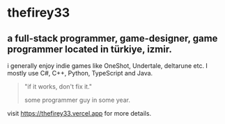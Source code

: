 # thefirey33

## a full-stack programmer, game-designer, game programmer located in türkiye, izmir.

i generally enjoy indie games like OneShot, Undertale, deltarune etc. I mostly use C#, C++, Python, TypeScript and Java.


> "if it works, don't fix it."
> 
> some programmer guy in some year.

visit <https://thefirey33.vercel.app> for more details.
